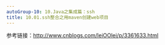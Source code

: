 ```yaml
---
autoGroup-10: 10.Java之集成篇：ssh
title: 10.01.ssh整合之用maven创建web项目
---
```


参考链接：http://www.cnblogs.com/leiOOlei/p/3361633.html